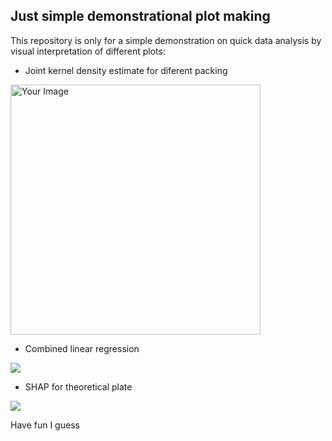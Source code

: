 ## Just simple demonstrational plot making
This repository is only for a simple demonstration on quick data analysis
by visual interpretation of different plots:
* Joint kernel density estimate for diferent packing
<img src="https://github.com/AnthonyP57/inzynieria_sem5/blob/main/example_photos/wrpt%20od%20e_v2.png" alt="Your Image" width="400" height="400">

* Combined linear regression

![](https://github.com/AnthonyP57/inzynieria_sem5/blob/main/example_photos/linear_wrpt_by_d_v2.png)

* SHAP for theoretical plate

![](https://github.com/AnthonyP57/inzynieria_sem5/blob/main/example_photos/shap.png)

Have fun I guess
